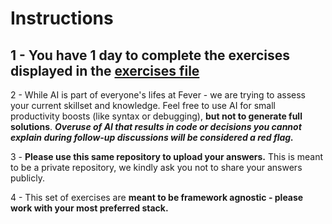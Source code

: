# Instructions

## 1 - You have 1 day to complete the exercises displayed in the [exercises file](Exercises.md)
2 - While AI is part of everyone's lifes at Fever - we are trying to assess your current skillset and knowledge. Feel free to use AI for small productivity boosts (like syntax or debugging), **but not to generate full solutions**. _**Overuse of AI that results in code or decisions you cannot explain during follow-up discussions will be considered a red flag.**_

3 - **Please use this same repository to upload your answers.** This is meant to be a private repository, we kindly ask you not to share your answers publicly. 

4 - This set of exercises are **meant to be framework agnostic - please work with your most preferred stack.**
